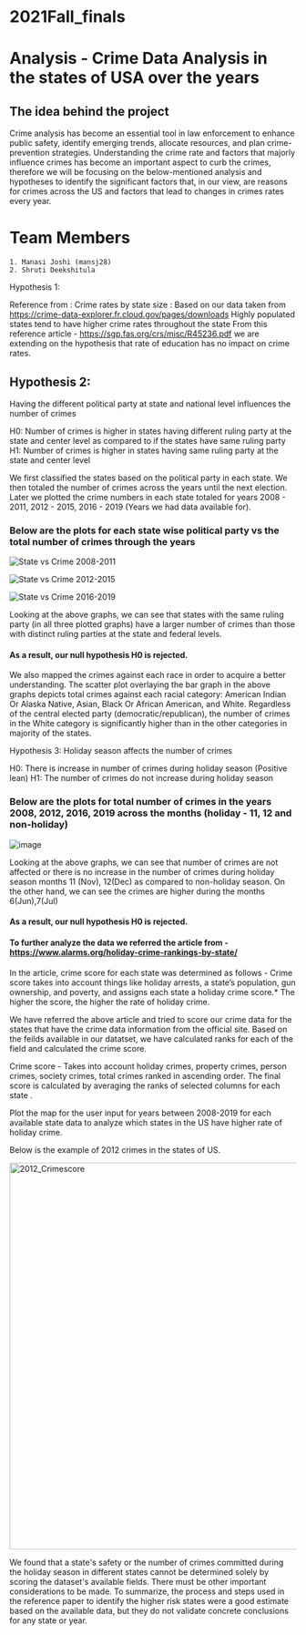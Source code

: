 # 2021Fall_finals

# Analysis - Crime Data Analysis in the states of USA over the years

## The idea behind the project

Crime analysis has become an essential tool in law enforcement to enhance public safety, identify emerging trends, allocate resources, and plan crime-prevention strategies. Understanding the crime rate and factors that majorly influence crimes has become an important aspect to curb the crimes, therefore we will be focusing on the below-mentioned analysis and hypotheses to identify the significant factors that, in our view, are reasons for crimes across the US and factors that lead to changes in crimes rates every year.

# Team Members

    1. Manasi Joshi (mansj28)
    2. Shruti Deekshitula


Hypothesis 1:


Reference from :
Crime rates by state size : Based on our data taken from https://crime-data-explorer.fr.cloud.gov/pages/downloads
Highly populated states tend to have higher crime rates throughout the state
From this reference article - https://sgp.fas.org/crs/misc/R45236.pdf we are extending on the hypothesis that rate of education has no impact on crime rates.

## Hypothesis 2:
Having the different political party at state and national level influences the number of crimes

H0: Number of crimes is higher in states having different ruling party at the state and center level as compared to if the states have same ruling party
H1: Number of crimes is higher in states having same ruling party at the state and center level

We first classified the states based on the political party in each state. We then totaled the number of crimes across the years until the next election. 
Later we plotted the crime numbers in each state totaled for years 2008 - 2011, 2012 - 2015, 2016 - 2019 (Years we had data available for).


### Below are the plots for each state wise political party vs the total number of crimes through the years

![State vs Crime 2008-2011](https://user-images.githubusercontent.com/70129583/145700958-4b55bcec-8b12-43a9-8957-5d50f6b13fb3.png)

![State vs Crime 2012-2015](https://user-images.githubusercontent.com/70129583/145700964-a1186389-778e-449f-85ac-7774d1a3e7df.png)

![State vs Crime 2016-2019](https://user-images.githubusercontent.com/70129583/145700968-801e2fbb-e513-4883-af80-1ad60949705c.png)

Looking at the above graphs, we can see that states with the same ruling party (in all three plotted graphs) have a larger number of crimes than those with distinct ruling parties at the state and federal levels. 
#### As a result, our null hypothesis H0 is rejected.


We also mapped the crimes against each race in order to acquire a better understanding. The scatter plot overlaying the bar graph in the above graphs depicts total crimes against each racial category: American Indian Or Alaska Native, Asian, Black Or African American, and White. Regardless of the central elected party (democratic/republican), the number of crimes in the White category is significantly higher than in the other categories in majority of the states.


Hypothesis 3: Holiday season affects the number of crimes

H0: There is increase in number of crimes during holiday season (Positive lean)
H1: The number of crimes do not increase during holiday season

### Below are the plots for total number of crimes in the years 2008, 2012, 2016, 2019 across the months (holiday - 11, 12 and non-holiday)

![image](https://user-images.githubusercontent.com/70129583/145702114-8e6eb1e7-3bb9-4b7b-99d7-bb97cfa884ad.png)

Looking at the above graphs, we can see that number of crimes are not affected or there is no increase in the number of crimes during holiday season months 11 (Nov), 12(Dec) 
as compared to non-holiday season. On the other hand, we can see the crimes are higher during the months 6(Jun),7(Jul)  

#### As a result, our null hypothesis H0 is rejected.

#### To further analyze the data we referred the article from - https://www.alarms.org/holiday-crime-rankings-by-state/

In the article, crime score for each state was determined as follows - 
Crime score takes into account things like holiday arrests, a state’s population, gun ownership, and poverty, and assigns each state a holiday crime score.* The higher the score, the higher the rate of holiday crime.

We have referred the above article and tried to score our crime data for the states that have the crime data information from the official site. Based on the feilds available in our datatset, we have calculated ranks for each of the field and calculated the crime score.

Crime score - Takes into account holiday crimes, property crimes, person crimes, society crimes, total crimes ranked in ascending order. The final score is calculated by averaging the ranks of selected columns for each state .

Plot the map for the user input for years between 2008-2019 for each available state data to analyze which states in the US have higher rate of holiday crime.

Below is the example of 2012 crimes in the states of US.

<img width="679" alt="2012_Crimescore" src="https://user-images.githubusercontent.com/70129583/145702175-acc44a6f-bf94-49a7-bcf4-430dace5ff64.png">

We found that a state's safety or the number of crimes committed during the holiday season in different states cannot be determined solely by scoring the dataset's available fields. There must be other important considerations to be made. To summarize, the process and steps used in the reference paper to identify the higher risk states were a good estimate based on the available data, but they do not validate concrete conclusions for any state or year.

